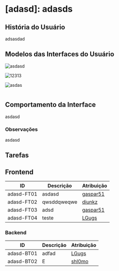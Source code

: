 # [adasd]: adasds
## História do Usuário
adsasdad

## Modelos das Interfaces do Usuário

![asdasd](asdas)

![12313](erwerwe)

![asdas](qweqw)

![]()

## Comportamento da Interface
asdasd

### Observações
asdasd

## Tarefas
## Frontend

<table>
<thead>
<th>ID</th>
<th>Descrição</th>
<th>Atribuição</th>
</thead>

<tbody id="frontend-tasks-tbody">

<tr>
<td>
adasd-FT01
</td>
<td>
asdasd
</td>
<td>
<a href="https://github.com/gaspar51">gaspar51</a>
</td>
</tr>

<tr>
<td>
adasd-FT02
</td>
<td>
qwsddqweqwe
</td>
<td>
<a href="https://github.com/diunkz">diunkz</a>
</td>
</tr>

<tr>
<td>
adasd-FT03
</td>
<td>
adsd
</td>
<td>
<a href="https://github.com/gaspar51">gaspar51</a>
</td>
</tr>

<tr>
<td>
adasd-FT04
</td>
<td>
teste
</td>
<td>
<a href="https://github.com/LGugs">LGugs</a>
</td>
</tr>

</tbody>
</table>

### Backend

<table>
<thead>
<th>ID</th>
<th>Descrição</th>
<th>Atribuição</th>
</thead>

<tbody id="backend-tasks-tbody">

<tr>
<td>
adasd-BT01
</td>
<td>
adfad
</td>
<td>
<a href="https://github.com/LGugs">LGugs</a>
</td>
</tr>

<tr>
<td>
adasd-BT02
</td>
<td>
E
</td>
<td>
<a href="https://github.com/shl0mo">shl0mo</a>
</td>
</tr>

</tbody>
</table>
